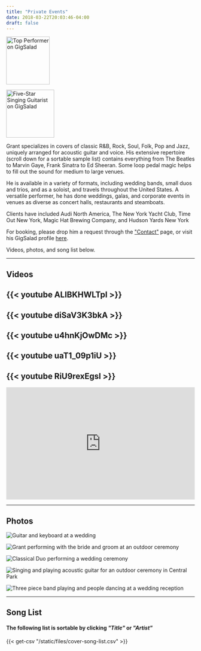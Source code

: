 ```yaml
---
title: "Private Events"
date: 2018-03-22T20:03:46-04:00
draft: false
---
```


<a href="https://www.gigsalad.com/swift_glidden_brooklyn"><img src="https://www.gigsalad.com/images/svg/standalone/promokit-links/top-performer/top-performer--blue.svg" alt="Top Performer on GigSalad" height="128" width="116"></a>

<a href="https://www.gigsalad.com/swift_glidden_brooklyn"><img src="https://www.gigsalad.com/images/svg/standalone/promokit-links/five-star-talent/talent--blue.svg" alt="Five-Star Singing Guitarist on GigSalad" height="128" width="128"></a>

Grant specializes in covers of classic R&B, Rock, Soul, Folk, Pop and Jazz, uniquely arranged for acoustic guitar and voice. His extensive repertoire (scroll down for a sortable sample list) contains everything from The Beatles to Marvin Gaye, Frank Sinatra to Ed Sheeran. Some loop pedal magic helps to fill out the sound for medium to large venues.

He is available in a variety of formats, including wedding bands, small duos and trios, and as a soloist, and travels throughout the United States. A versatile performer, he has done weddings, galas, and corporate events in venues as diverse as concert halls, restaurants and steamboats.

Clients have included Audi North America, The New York Yacht Club, Time Out New York, Magic Hat Brewing Company, and Hudson Yards New York

For booking, please drop him a request through the ["Contact"](/page/contact) page, or visit his GigSalad profile [here](https://www.gigsalad.com/swift_glidden_brooklyn).

Videos, photos, and song list below.

<hr></hr>

<h2>Videos</h2>

{{< youtube ALIBKHWLTpI >}}
---
{{< youtube diSaV3K3bkA >}}
---
{{< youtube u4hnKjOwDMc >}}
---
{{< youtube uaT1_09p1iU >}}
---
{{< youtube RiU9rexEgsI >}}
---
<iframe width="100%" height="300" scrolling="no" frameborder="no" allow="autoplay" src="https://w.soundcloud.com/player/?url=https%3A//api.soundcloud.com/playlists/548550324&color=%23ff5500&auto_play=false&hide_related=false&show_comments=true&show_user=true&show_reposts=false&show_teaser=true&visual=true"></iframe>

<hr></hr>

<h2>Photos</h2>

![Guitar and keyboard at a wedding](/images/events/_ComettoWedding2019-410crop.jpg "Grant performing an outdoor cocktail hour")

![Grant performing with the bride and groom at an outdoor ceremony](/images/events/339-annie-nash_size_edit.jpg "Performing a Special Song with the Bride and Groom!")

![Classical Duo performing a wedding ceremony](/images/events/20191012_GomessaulYates_14652_crop_edit.jpg "Duet for Wedding Ceremony")

![Singing and playing acoustic guitar for an outdoor ceremony in Central Park](/images/events/30291207566_ee551211cd_o_crop_edit.jpeg "Acoustic Wedding Ceremony in Central Park")

![Three piece band playing and people dancing at a wedding reception](/images/events/Grant_Swift_Trio_at_Wedding_edit.png "The Grant Swift Trio Band performing a wedding reception")

<hr></hr>

<h2>Song List</h2>

<h4>The following list is sortable by clicking <i>"Title"</i> or <i>"Artist"</i></h4>

{{< get-csv "/static/files/cover-song-list.csv" >}}

